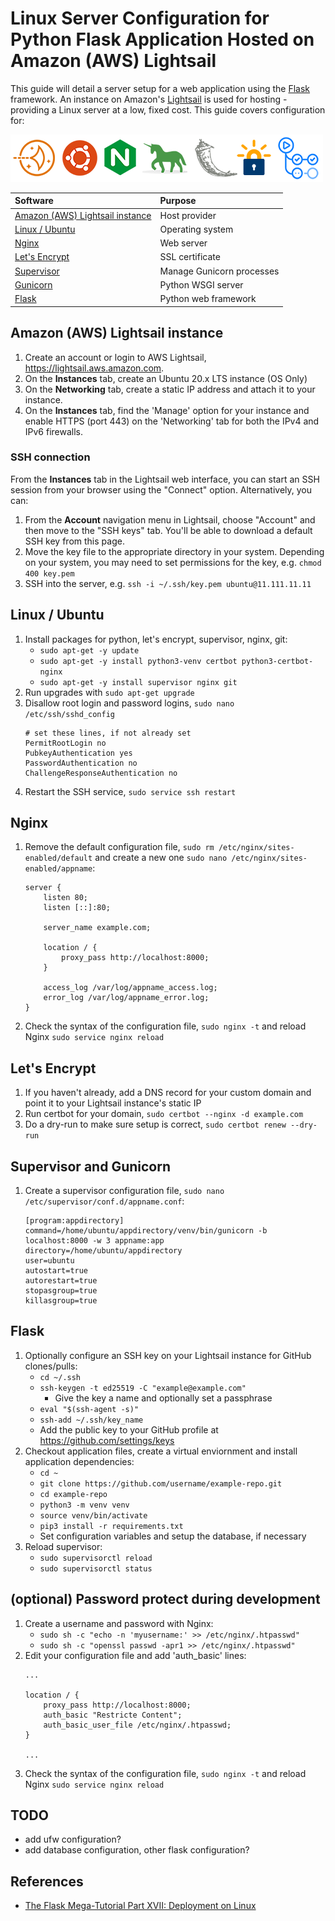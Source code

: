
# Linux Server Configuration for Python Flask Application Hosted on Amazon (AWS) Lightsail

This guide will detail a server setup for a web application using the [Flask](https://flask.palletsprojects.com/en/2.2.x/) framework. An instance on Amazon's [Lightsail](https://aws.amazon.com/lightsail/) is used for hosting - providing a Linux server at a low, fixed cost. This guide covers configuration for:

![](logos.png)

| Software                                                           | Purpose                        |
| :----------------------------------------------------------------- | :----------------------------- |
| [Amazon (AWS) Lightsail instance](#amazon-aws-lightsail-instance)  | Host provider                  |
| [Linux / Ubuntu](#linux--ubuntu)                                   | Operating system               |
| [Nginx](#nginx)                                                    | Web server                     |
| [Let's Encrypt](#lets-encrypt)                                     | SSL certificate                |
| [Supervisor](#supervisor-and-gunicorn)                             | Manage Gunicorn processes      |
| [Gunicorn](#supervisor-and-gunicorn)                               | Python WSGI server             |
| [Flask](#flask)                                                    | Python web framework           |

## Amazon (AWS) Lightsail instance

1. Create an account or login to AWS Lightsail, https://lightsail.aws.amazon.com.
2. On the **Instances** tab, create an Ubuntu 20.x LTS instance (OS Only)
3. On the **Networking** tab, create a static IP address and attach it to your instance.
4. On the **Instances** tab, find the 'Manage' option for your instance and enable HTTPS (port 443) on the 'Networking' tab for both the IPv4 and IPv6 firewalls.

### SSH connection

From the **Instances** tab in the Lightsail web interface, you can start an SSH session from your browser using the "Connect" option. Alternatively, you can:

1. From the **Account** navigation menu in Lightsail, choose "Account" and then move to the "SSH keys" tab. You'll be able to download a default SSH key from this page.
2. Move the key file to the appropriate directory in your system. Depending on your system, you may need to set permissions for the key, e.g. `chmod 400 key.pem` 
3. SSH into the server, e.g. `ssh -i ~/.ssh/key.pem ubuntu@11.111.11.11`

## Linux / Ubuntu

1. Install packages for python, let's encrypt, supervisor, nginx, git:
    - `sudo apt-get -y update`
    - `sudo apt-get -y install python3-venv certbot python3-certbot-nginx`
    - `sudo apt-get -y install supervisor nginx git`
2. Run upgrades with `sudo apt-get upgrade`
3. Disallow root login and password logins, `sudo nano /etc/ssh/sshd_config`
    ```
    # set these lines, if not already set
    PermitRootLogin no
    PubkeyAuthentication yes
    PasswordAuthentication no
    ChallengeResponseAuthentication no
    ```
4. Restart the SSH service, `sudo service ssh restart`

## Nginx

1. Remove the default configuration file, `sudo rm /etc/nginx/sites-enabled/default` and create a new one `sudo nano /etc/nginx/sites-enabled/appname`:
    ```
    server {
        listen 80;
        listen [::]:80;

        server_name example.com;

        location / {
            proxy_pass http://localhost:8000;
        }

        access_log /var/log/appname_access.log;
        error_log /var/log/appname_error.log;
    }
    ```
2. Check the syntax of the configuration file, `sudo nginx -t` and reload Nginx `sudo service nginx reload`

## Let's Encrypt

1. If you haven't already, add a DNS record for your custom domain and point it to your Lightsail instance's static IP
2. Run certbot for your domain, `sudo certbot --nginx -d example.com`
3. Do a dry-run to make sure setup is correct, `sudo certbot renew --dry-run`

## Supervisor and Gunicorn

1. Create a supervisor configuration file, `sudo nano /etc/supervisor/conf.d/appname.conf`:
    ```
    [program:appdirectory]
    command=/home/ubuntu/appdirectory/venv/bin/gunicorn -b localhost:8000 -w 3 appname:app
    directory=/home/ubuntu/appdirectory
    user=ubuntu
    autostart=true
    autorestart=true
    stopasgroup=true
    killasgroup=true
    ```

## Flask

1. Optionally configure an SSH key on your Lightsail instance for GitHub clones/pulls:
    - `cd ~/.ssh`
    - `ssh-keygen -t ed25519 -C "example@example.com"`
        - Give the key a name and optionally set a passphrase
    - `eval "$(ssh-agent -s)"`
    - `ssh-add ~/.ssh/key_name`
    - Add the public key to your GitHub profile at https://github.com/settings/keys
2. Checkout application files, create a virtual enviornment and install application dependencies:
    - `cd ~`
    - `git clone https://github.com/username/example-repo.git`
    - `cd example-repo`
    - `python3 -m venv venv`
    - `source venv/bin/activate`
    - `pip3 install -r requirements.txt`
    - Set configuration variables and setup the database, if necessary
3. Reload supervisor:
    - `sudo supervisorctl reload`
    - `sudo supervisorctl status`

## (optional) Password protect during development

1. Create a username and password with Nginx:
    - `sudo sh -c "echo -n 'myusername:' >> /etc/nginx/.htpasswd"`
    - `sudo sh -c "openssl passwd -apr1 >> /etc/nginx/.htpasswd"`
2. Edit your configuration file and add 'auth_basic' lines:
    ```
    ...
    
    location / {
        proxy_pass http://localhost:8000;
        auth_basic "Restricte Content";
        auth_basic_user_file /etc/nginx/.htpasswd;
    }
    
    ...
    ```
3. Check the syntax of the configuration file, `sudo nginx -t` and reload Nginx `sudo service nginx reload` 

## TODO

- add ufw configuration?
- add database configuration, other flask configuration?

## References

- [The Flask Mega-Tutorial Part XVII: Deployment on Linux](https://blog.miguelgrinberg.com/post/the-flask-mega-tutorial-part-xvii-deployment-on-linux)
